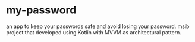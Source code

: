 # my-password
an app to keep your passwords safe and avoid losing your password. msib project that developed using Kotlin with MVVM as architectural pattern.
